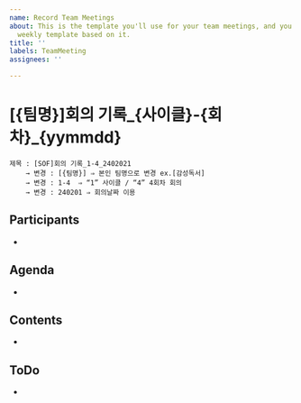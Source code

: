 ```yaml
---
name: Record Team Meetings
about: This is the template you'll use for your team meetings, and you'll build your
  weekly template based on it.
title: ''
labels: TeamMeeting
assignees: ''

---
```


# [{팀명}]회의 기록_{사이클}-{회차}_{yymmdd}
```
제목 : [SOF]회의 기록_1-4_2402021
    → 변경 : [{팀명}] ⇒ 본인 팀명으로 변경 ex.[감성독서]
    → 변경 : 1-4  ⇒ “1” 사이클 / “4” 4회차 회의
    → 변경 : 240201 ⇒ 회의날짜 이용
```

## Participants 

- 

## Agenda 

-

## Contents 

- 

## ToDo 

-
